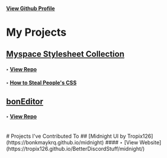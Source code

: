 #### [View Github Profile](https://github.com/bonkmaykrq)

# My Projects

## [Myspace Stylesheet Collection](https://bonkmaykrq.github.io/kurs-myspace-themes/)
#### ‣ [View Repo](https://github.com/bonkmaykrq/kurs-myspace-themes)
#### ‣ [How to Steal People's CSS](https://github.com/bonkmaykrq/kurs-myspace-themes/how-to-STEAL)
  
  
## [bonEditor](https://bonkmaykrq.github.io/bonEditor/)
#### ‣ [View Repo](https://github.com/bonkmaykrq/bonEditor)
<br>
# Projects I've Contributed To
## [Midnight UI by Tropix126](https://bonkmaykrq.github.io/midnight)
#### ‣ [View Website](https://tropix126.github.io/BetterDiscordStuff/midnight/)

